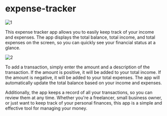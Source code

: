 # expense-tracker
![1](https://user-images.githubusercontent.com/92204088/211239881-b0c0ac60-d8bc-4c0f-8b0c-b797d9c508c9.PNG)

This expense tracker app allows you to easily keep track of your income and expenses. The app displays the total balance, total income, and total expenses on the screen, so you can quickly see your financial status at a glance. 

![2](https://user-images.githubusercontent.com/92204088/211239930-88cb8805-de27-4538-b244-acc014027c90.PNG)

To add a transaction, simply enter the amount and a description of the transaction. If the amount is positive, it will be added to your total income. If the amount is negative, it will be added to your total expenses. The app will automatically update the total balance based on your income and expenses. 

Additionally, the app keeps a record of all your transactions, so you can review them at any time. Whether you're a freelancer, small business owner, or just want to keep track of your personal finances, this app is a simple and effective tool for managing your money.
